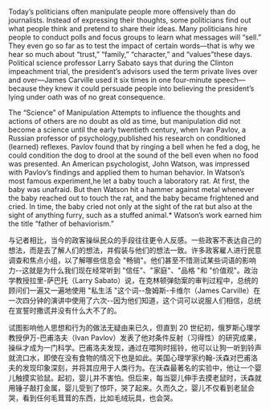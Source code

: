 Today’s politicians often manipulate people more offensively than do journalists. Instead of expressing their thoughts, some politicians find out what people think and pretend to share their ideas. Many politicians hire people to conduct polls and focus groups to learn what messages will “sell.” They even go so far as to test the impact of certain words—that is why we hear so much about “trust,” “family,” “character,” and “values”these days. Political science professor Larry Sabato says that during the Clinton impeachment trial, the president’s advisors used the term private lives over and over—James Carville used it six times in one four-minute speech—because they knew it could persuade people into believing the president’s lying under oath was of no great consequence.

 The “Science” of Manipulation
Attempts to influence the thoughts and actions of others are no doubt as old as time, but manipulation did not become a science until the early twentieth century, when Ivan Pavlov, a Russian professor of psychology,published his research on conditioned (learned) reflexes. Pavlov found that by ringing a bell when he fed a dog, he could condition the dog to drool at the sound of the bell even when no food was presented. An American psychologist, John Watson, was impressed with Pavlov’s findings and applied them to human behavior. In Watson’s most famous experiment,he let a baby touch a laboratory rat. At first, the baby was unafraid. But then Watson hit a hammer against metal whenever the baby reached out to touch the rat, and the baby became frightened and cried. In time, the baby cried not only at the sight of the rat but also at the sight of anything furry, such as a stuffed animal.* Watson’s work earned him the title “father of behaviorism.”



与记者相比，当今的政客操纵民众的手段往往更令人反感。一些政客不表达自己的想法，而是去了解人们的想法，并假装与他们的想法一致。许多政客雇人进行民意调查和焦点小组，以了解哪些信息会 "畅销"。他们甚至不惜测试某些词语的影响力--这就是为什么我们现在经常听到 "信任"、"家庭"、"品格 "和 "价值观"。政治学教授拉里-萨巴托（Larry Sabato）说，在克林顿弹劾案的审判过程中，总统的顾问们一遍又一遍地使用 "私生活 "这个词--詹姆斯-卡维尔（James Carville）在一次四分钟的演讲中使用了六次--因为他们知道，这个词可以说服人们相信，总统在宣誓时撒谎并没有什么大不了的。

试图影响他人思想和行为的做法无疑由来已久，但直到 20 世纪初，俄罗斯心理学教授伊万-巴甫洛夫（Ivan Pavlov）发表了他对条件反射（习得性）的研究成果，操纵才成为一门科学。巴甫洛夫发现，通过在喂狗时摇铃，他可以让狗一听到铃声就流口水，即使在没有食物的情况下也是如此。美国心理学家约翰-沃森对巴甫洛夫的发现印象深刻，并将其应用于人类行为。在沃森最著名的实验中，他让一个婴儿触摸实验鼠。起初，婴儿并不害怕。但后来，每当婴儿伸手去摸老鼠时，沃森就用锤子敲打金属，婴儿受到了惊吓，哭了起来。久而久之，婴儿不仅看到老鼠会哭，看到任何毛茸茸的东西，比如毛绒玩具，也会哭。

